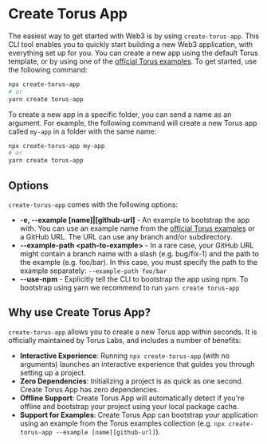 # Create Torus App

The easiest way to get started with Web3 is by using `create-torus-app`. This CLI tool enables you to quickly start building a new Web3 application, with everything set up for you. You can create a new app using the default Torus template, or by using one of the [official Torus examples](/examples). To get started, use the following command:

```bash
npx create-torus-app
# or
yarn create torus-app
```

To create a new app in a specific folder, you can send a name as an argument. For example, the following command will create a new Torus app called `my-app` in a folder with the same name:

```bash
npx create-torus-app my-app
# or
yarn create torus-app
```

## Options

`create-torus-app` comes with the following options:

- **-e, --example [name]|[github-url]** - An example to bootstrap the app with. You can use an example name from the [official Torus examples](/examples) or a GitHub URL. The URL can use any branch and/or subdirectory.
- **--example-path &lt;path-to-example&gt;** - In a rare case, your GitHub URL might contain a branch name with a slash (e.g. bug/fix-1) and the path to the example (e.g. foo/bar). In this case, you must specify the path to the example separately: `--example-path foo/bar`
- **--use-npm** - Explicitly tell the CLI to bootstrap the app using npm. To bootstrap using yarn we recommend to run `yarn create torus-app`

## Why use Create Torus App?

`create-torus-app` allows you to create a new Torus app within seconds. It is officially maintained by Torus Labs, and includes a number of benefits:

- **Interactive Experience**: Running `npx create-torus-app` (with no arguments) launches an interactive experience that guides you through setting up a project.
- **Zero Dependencies**: Initializing a project is as quick as one second. Create Torus App has zero dependencies.
- **Offline Support**: Create Torus App will automatically detect if you're offline and bootstrap your project using your local package cache.
- **Support for Examples**: Create Torus App can bootstrap your application using an example from the Torus examples collection (e.g. `npx create-torus-app --example [name][github-url]`).
